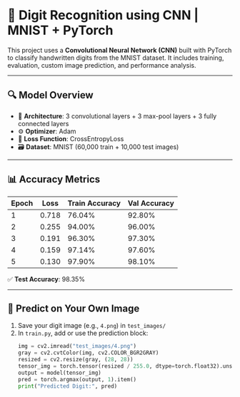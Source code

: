 # 🧠 Digit Recognition using CNN | MNIST + PyTorch

This project uses a **Convolutional Neural Network (CNN)** built with PyTorch to classify handwritten digits from the MNIST dataset. It includes training, evaluation, custom image prediction, and performance analysis.


---

## 🔍 Model Overview

- 🧱 **Architecture**: 3 convolutional layers + 3 max-pool layers + 3 fully connected layers
- ⚙️ **Optimizer**: Adam
- 🎯 **Loss Function**: CrossEntropyLoss
- 🗃️ **Dataset**: MNIST (60,000 train + 10,000 test images)

---

## 📊 Accuracy Metrics

| Epoch | Loss  | Train Accuracy | Val Accuracy |
|-------|-------|----------------|--------------|
| 1     | 0.718 | 76.04%         | 92.80%       |
| 2     | 0.255 | 94.00%         | 96.00%       |
| 3     | 0.191 | 96.30%         | 97.30%       |
| 4     | 0.159 | 97.14%         | 97.60%       |
| 5     | 0.130 | 97.90%         | 98.10%       |

✅ **Test Accuracy**: 98.35%

---

## 🧪 Predict on Your Own Image

1. Save your digit image (e.g., `4.png`) in `test_images/`
2. In `train.py`, add or use the prediction block:
   ```python
   img = cv2.imread("test_images/4.png")
   gray = cv2.cvtColor(img, cv2.COLOR_BGR2GRAY)
   resized = cv2.resize(gray, (28, 28))
   tensor_img = torch.tensor(resized / 255.0, dtype=torch.float32).unsqueeze(0).unsqueeze(0).to(device)
   output = model(tensor_img)
   pred = torch.argmax(output, 1).item()
   print("Predicted Digit:", pred)

